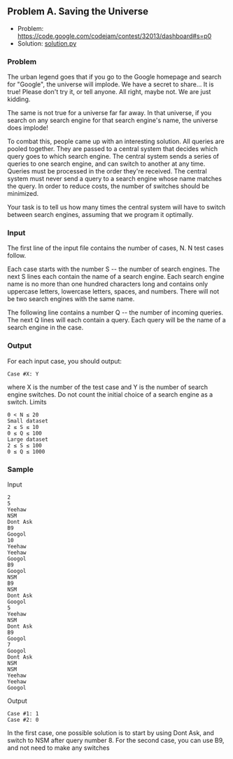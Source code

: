 ## Problem A. Saving the Universe
* Problem: https://code.google.com/codejam/contest/32013/dashboard#s=p0
* Solution: [solution.py](solution.py)

### Problem

The urban legend goes that if you go to the Google homepage and search for "Google", the universe will implode. We have a secret to share... It is true! Please don't try it, or tell anyone. All right, maybe not. We are just kidding.

The same is not true for a universe far far away. In that universe, if you search on any search engine for that search engine's name, the universe does implode!

To combat this, people came up with an interesting solution. All queries are pooled together. They are passed to a central system that decides which query goes to which search engine. The central system sends a series of queries to one search engine, and can switch to another at any time. Queries must be processed in the order they're received. The central system must never send a query to a search engine whose name matches the query. In order to reduce costs, the number of switches should be minimized.

Your task is to tell us how many times the central system will have to switch between search engines, assuming that we program it optimally.

### Input

The first line of the input file contains the number of cases, N. N test cases follow.

Each case starts with the number S -- the number of search engines. The next S lines each contain the name of a search engine. Each search engine name is no more than one hundred characters long and contains only uppercase letters, lowercase letters, spaces, and numbers. There will not be two search engines with the same name.

The following line contains a number Q -- the number of incoming queries. The next Q lines will each contain a query. Each query will be the name of a search engine in the case.

### Output

For each input case, you should output:

```
Case #X: Y
```

where X is the number of the test case and Y is the number of search engine switches. Do not count the initial choice of a search engine as a switch.
Limits

```
0 < N ≤ 20
Small dataset
2 ≤ S ≤ 10
0 ≤ Q ≤ 100
Large dataset
2 ≤ S ≤ 100
0 ≤ Q ≤ 1000
```

### Sample

Input 
```
2
5
Yeehaw
NSM
Dont Ask
B9
Googol
10
Yeehaw
Yeehaw
Googol
B9
Googol
NSM
B9
NSM
Dont Ask
Googol
5
Yeehaw
NSM
Dont Ask
B9
Googol
7
Googol
Dont Ask
NSM
NSM
Yeehaw
Yeehaw
Googol
```

Output
```
Case #1: 1
Case #2: 0
```

In the first case, one possible solution is to start by using Dont Ask, and switch to NSM after query number 8.
For the second case, you can use B9, and not need to make any switches